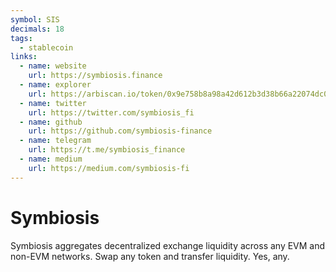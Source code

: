 ```yaml
---
symbol: SIS
decimals: 18
tags:
  - stablecoin
links:
  - name: website
    url: https://symbiosis.finance
  - name: explorer
    url: https://arbiscan.io/token/0x9e758b8a98a42d612b3d38b66a22074dc03d7370
  - name: twitter
    url: https://twitter.com/symbiosis_fi
  - name: github
    url: https://github.com/symbiosis-finance
  - name: telegram
    url: https://t.me/symbiosis_finance
  - name: medium
    url: https://medium.com/symbiosis-fi
---
```


# Symbiosis

Symbiosis aggregates decentralized exchange liquidity across any EVM and non-EVM networks. Swap any token and transfer liquidity. Yes, any.
